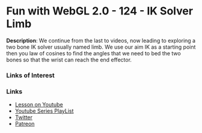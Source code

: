 # Fun with WebGL 2.0 - 124 - IK Solver Limb
**Description**:
We continue from the last to videos, now leading to exploring a two bone IK solver usually named limb. We use our
aim IK as a starting point then you law of cosines to find the angles that we need to bed the two bones so that
the wrist can reach the end effector.

### Links of Interest

### Links
* [Lesson on Youtube]()
* [Youtube Series PlayList](https://www.youtube.com/playlist?list=PLMinhigDWz6emRKVkVIEAaePW7vtIkaIF)
* [Twitter](https://twitter.com/SketchpunkLabs)
* [Patreon](https://www.patreon.com/sketchpunk)